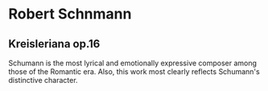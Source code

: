 # Robert Schnmann
## Kreisleriana op.16
Schumann is the most lyrical and emotionally expressive composer among those of the Romantic era. Also, this work most clearly reflects Schumann's distinctive character. 
